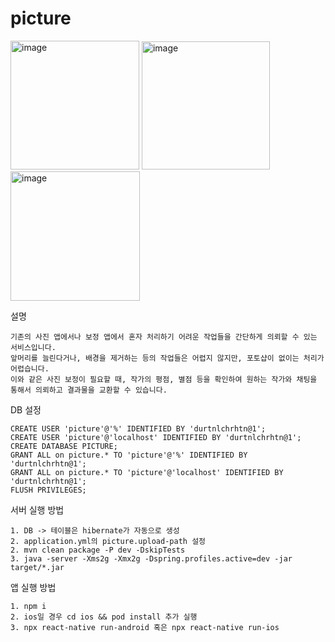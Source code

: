 # picture
<img width="206" alt="image" src="https://user-images.githubusercontent.com/35441780/211566574-c88270e6-915a-4a2f-81e8-53cba6f31db5.png"> <img width="205" alt="image" src="https://user-images.githubusercontent.com/35441780/211566600-245fd0f1-4a1d-4205-8eba-628ed4275b19.png"> <img width="207" alt="image" src="https://user-images.githubusercontent.com/35441780/211566615-e469fdaf-cbae-4d08-97e5-9ac39d53f2c1.png">

설명
```
기존의 사진 앱에서나 보정 앱에서 혼자 처리하기 어려운 작업들을 간단하게 의뢰할 수 있는 서비스입니다. 
앞머리를 늘린다거나, 배경을 제거하는 등의 작업들은 어렵지 않지만, 포토샵이 없이는 처리가 어렵습니다. 
이와 같은 사진 보정이 필요할 때, 작가의 평점, 별점 등을 확인하여 원하는 작가와 채팅을 통해서 의뢰하고 결과물을 교환할 수 있습니다.
```

DB 설정 
```
CREATE USER 'picture'@'%' IDENTIFIED BY 'durtnlchrhtn@1';
CREATE USER 'picture'@'localhost' IDENTIFIED BY 'durtnlchrhtn@1';
CREATE DATABASE PICTURE;
GRANT ALL on picture.* TO 'picture'@'%' IDENTIFIED BY 'durtnlchrhtn@1';
GRANT ALL on picture.* TO 'picture'@'localhost' IDENTIFIED BY 'durtnlchrhtn@1';
FLUSH PRIVILEGES;
```

서버 실행 방법 
```
1. DB -> 테이블은 hibernate가 자동으로 생성
2. application.yml의 picture.upload-path 설정
2. mvn clean package -P dev -DskipTests 
3. java -server -Xms2g -Xmx2g -Dspring.profiles.active=dev -jar target/*.jar
```


앱 실행 방법
```
1. npm i
2. ios일 경우 cd ios && pod install 추가 실행
3. npx react-native run-android 혹은 npx react-native run-ios
```
